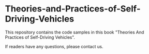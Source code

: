 # Theories-and-Practices-of-Self-Driving-Vehicles

This repository contains the code samples in this book "Theories And Practices of Self-Driving Vehicles".

If readers have any questions, please contact us.
